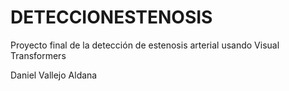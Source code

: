 # DETECCIONESTENOSIS
Proyecto final de la detección de estenosis arterial usando Visual Transformers

Daniel Vallejo Aldana
